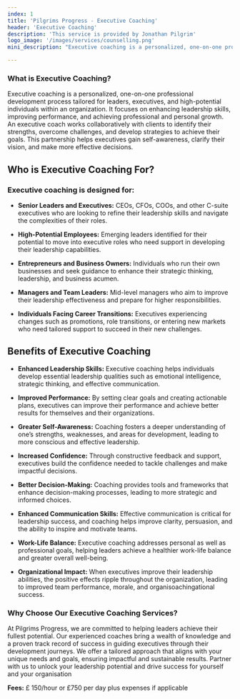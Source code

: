 ```yaml
---
index: 1
title: 'Pilgrims Progress - Executive Coaching'
header: 'Executive Coaching'
description: 'This service is provided by Jonathan Pilgrim'
logo_image: '/images/services/counselling.png'
mini_description: "Executive coaching is a personalized, one-on-one professional development process tailored for leaders, executives, and high-potential individuals within an organization. It focuses on enhancing leadership skills, improving performance, and achieving professional and personal growth. An executive coach works collaboratively with clients to identify their strengths, overcome challenges, and develop strategies to achieve their goals. This partnership helps executives gain self-awareness, clarify their vision, and make more effective decisions."

---
```


### What is Executive Coaching? 

Executive coaching is a personalized, one-on-one professional development process tailored for leaders, executives, and high-potential individuals within an organization. It focuses on enhancing leadership skills, improving performance, and achieving professional and personal growth. An executive coach works collaboratively with clients to identify their strengths, overcome challenges, and develop strategies to achieve their goals. This partnership helps executives gain self-awareness, clarify their vision, and make more effective decisions. 

## Who is Executive Coaching For? 
### Executive coaching is designed for: 

- **Senior Leaders and Executives:** CEOs, CFOs, COOs, and other C-suite executives who are looking to refine their leadership skills and navigate the complexities of their roles. 

- **High-Potential Employees:** Emerging leaders identified for their potential to move into executive roles who need support in developing their leadership capabilities. 

- **Entrepreneurs and Business Owners:** Individuals who run their own businesses and seek guidance to enhance their strategic thinking, leadership, and business acumen. 

- **Managers and Team Leaders:** Mid-level managers who aim to improve their leadership effectiveness and prepare for higher responsibilities. 

- **Individuals Facing Career Transitions:** Executives experiencing changes such as promotions, role transitions, or entering new markets who need tailored support to succeed in their new challenges. 

## Benefits of Executive Coaching 

- **Enhanced Leadership Skills:** Executive coaching helps individuals develop essential leadership qualities such as emotional intelligence, strategic thinking, and effective communication. 

- **Improved Performance:** By setting clear goals and creating actionable plans, executives can improve their performance and achieve better results for themselves and their organizations. 

- **Greater Self-Awareness:** Coaching fosters a deeper understanding of one’s strengths, weaknesses, and areas for development, leading to more conscious and effective leadership. 

- **Increased Confidence:** Through constructive feedback and support, executives build the confidence needed to tackle challenges and make impactful decisions. 

- **Better Decision-Making:** Coaching provides tools and frameworks that enhance decision-making processes, leading to more strategic and informed choices. 

- **Enhanced Communication Skills:** Effective communication is critical for leadership success, and coaching helps improve clarity, persuasion, and the ability to inspire and motivate teams. 

- **Work-Life Balance:** Executive coaching addresses personal as well as professional goals, helping leaders achieve a healthier work-life balance and greater overall well-being. 

- **Organizational Impact:** When executives improve their leadership abilities, the positive effects ripple throughout the organization, leading to improved team performance, morale, and organisoachingational success. 

### Why Choose Our Executive Coaching Services? 

At Pilgrims Progress, we are committed to helping leaders achieve their fullest potential. Our experienced coaches bring a wealth of knowledge and a proven track record of success in guiding executives through their development journeys. We offer a tailored approach that aligns with your unique needs and goals, ensuring impactful and sustainable results. Partner with us to unlock your leadership potential and drive success for yourself and your organisation 


**Fees:** £ 150/hour or £750 per day plus expenses if applicable 

 
